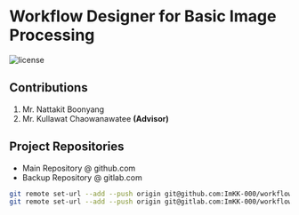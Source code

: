 # Workflow Designer for Basic Image Processing

![license](https://img.shields.io/github/license/mashape/apistatus.svg?style=flat-square)

## Contributions

1. Mr. Nattakit Boonyang
2. Mr. Kullawat Chaowanawatee **(Advisor)**

## Project Repositories

* Main Repository @ github.com
* Backup Repository @ gitlab.com

```bash
git remote set-url --add --push origin git@github.com:ImKK-000/workflow-designer.git
git remote set-url --add --push origin git@gitlab.com:ImKK-000/workflow-designer.git
```
